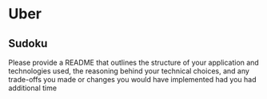 # Uber
## Sudoku

Please provide a README that outlines the structure of your application and technologies used, the reasoning behind your technical choices, and any trade-offs you made or changes you would have implemented had you had additional time
